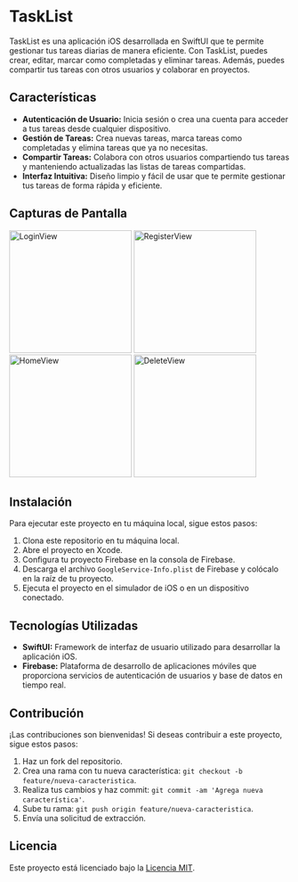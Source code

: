 # TaskList

TaskList es una aplicación iOS desarrollada en SwiftUI que te permite gestionar tus tareas diarias de manera eficiente. Con TaskList, puedes crear, editar, marcar como completadas y eliminar tareas. Además, puedes compartir tus tareas con otros usuarios y colaborar en proyectos.

## Características

- **Autenticación de Usuario:** Inicia sesión o crea una cuenta para acceder a tus tareas desde cualquier dispositivo.
- **Gestión de Tareas:** Crea nuevas tareas, marca tareas como completadas y elimina tareas que ya no necesitas.
- **Compartir Tareas:** Colabora con otros usuarios compartiendo tus tareas y manteniendo actualizadas las listas de tareas compartidas.
- **Interfaz Intuitiva:** Diseño limpio y fácil de usar que te permite gestionar tus tareas de forma rápida y eficiente.

## Capturas de Pantalla

<img src="https://i.postimg.cc/8kL2NLCM/login.png" alt="LoginView" width="220"> <img src="https://i.postimg.cc/15CJQzDD/register.png" alt="RegisterView" width="220"> <img src="https://i.postimg.cc/qq7yb8bS/home.png" alt="HomeView" width="220"> <img src="https://i.postimg.cc/fTGSmnN6/delete.png" alt="DeleteView" width="220">

## Instalación

Para ejecutar este proyecto en tu máquina local, sigue estos pasos:

1. Clona este repositorio en tu máquina local.
2. Abre el proyecto en Xcode.
3. Configura tu proyecto Firebase en la consola de Firebase.
4. Descarga el archivo `GoogleService-Info.plist` de Firebase y colócalo en la raíz de tu proyecto.
5. Ejecuta el proyecto en el simulador de iOS o en un dispositivo conectado.

## Tecnologías Utilizadas

- **SwiftUI:** Framework de interfaz de usuario utilizado para desarrollar la aplicación iOS.
- **Firebase:** Plataforma de desarrollo de aplicaciones móviles que proporciona servicios de autenticación de usuarios y base de datos en tiempo real.

## Contribución

¡Las contribuciones son bienvenidas! Si deseas contribuir a este proyecto, sigue estos pasos:

1. Haz un fork del repositorio.
2. Crea una rama con tu nueva característica: `git checkout -b feature/nueva-caracteristica`.
3. Realiza tus cambios y haz commit: `git commit -am 'Agrega nueva característica'`.
4. Sube tu rama: `git push origin feature/nueva-caracteristica`.
5. Envía una solicitud de extracción.

## Licencia

Este proyecto está licenciado bajo la [Licencia MIT](LICENSE).

